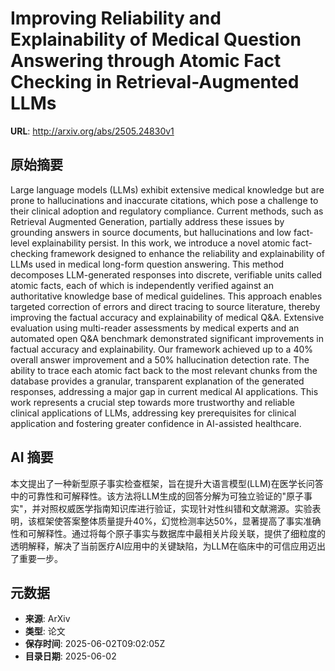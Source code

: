 # Improving Reliability and Explainability of Medical Question Answering through Atomic Fact Checking in Retrieval-Augmented LLMs

**URL**: http://arxiv.org/abs/2505.24830v1

## 原始摘要

Large language models (LLMs) exhibit extensive medical knowledge but are
prone to hallucinations and inaccurate citations, which pose a challenge to
their clinical adoption and regulatory compliance. Current methods, such as
Retrieval Augmented Generation, partially address these issues by grounding
answers in source documents, but hallucinations and low fact-level
explainability persist. In this work, we introduce a novel atomic fact-checking
framework designed to enhance the reliability and explainability of LLMs used
in medical long-form question answering. This method decomposes LLM-generated
responses into discrete, verifiable units called atomic facts, each of which is
independently verified against an authoritative knowledge base of medical
guidelines. This approach enables targeted correction of errors and direct
tracing to source literature, thereby improving the factual accuracy and
explainability of medical Q&amp;A. Extensive evaluation using multi-reader
assessments by medical experts and an automated open Q&amp;A benchmark demonstrated
significant improvements in factual accuracy and explainability. Our framework
achieved up to a 40% overall answer improvement and a 50% hallucination
detection rate. The ability to trace each atomic fact back to the most relevant
chunks from the database provides a granular, transparent explanation of the
generated responses, addressing a major gap in current medical AI applications.
This work represents a crucial step towards more trustworthy and reliable
clinical applications of LLMs, addressing key prerequisites for clinical
application and fostering greater confidence in AI-assisted healthcare.


## AI 摘要

本文提出了一种新型原子事实检查框架，旨在提升大语言模型(LLM)在医学长问答中的可靠性和可解释性。该方法将LLM生成的回答分解为可独立验证的"原子事实"，并对照权威医学指南知识库进行验证，实现针对性纠错和文献溯源。实验表明，该框架使答案整体质量提升40%，幻觉检测率达50%，显著提高了事实准确性和可解释性。通过将每个原子事实与数据库中最相关片段关联，提供了细粒度的透明解释，解决了当前医疗AI应用中的关键缺陷，为LLM在临床中的可信应用迈出了重要一步。

## 元数据

- **来源**: ArXiv
- **类型**: 论文
- **保存时间**: 2025-06-02T09:02:05Z
- **目录日期**: 2025-06-02
